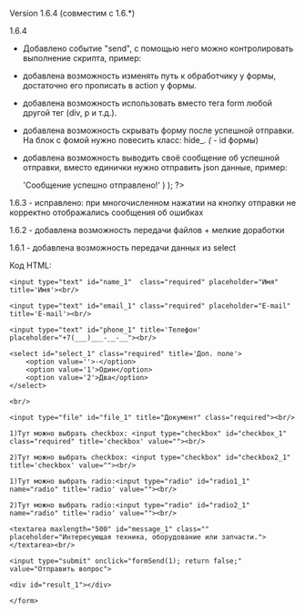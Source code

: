 Version 1.6.4 (совместим с 1.6.*)

1.6.4 
- Добавлено событие "send", с помощью него можно контролировать выполнение скрипта, пример:

	<script>
		$(document).on( 'send', function( event, param ) {
			console.log( param );
		});
	</script>		

- добавлена возможность изменять путь к обработчику у формы, достаточно его прописать в action у формы. 
- добавлена возможность использовать вместо тега form любой другой тег (div, p и т.д.). 
- добавлена возможность скрывать форму после успешной отправки. На блок с фомой нужно повесить класc: hide_*. (* - id формы) 
- добавлена возможность выводить своё сообщение об успешной отправки, вместо единички нужно отправить json данные, пример:
	<?php
		echo json_encode(
			array(
				'good' => 'Сообщение успешно отправлено!'
			)
		);
	?>		
1.6.3 - исправлено: при многочисленном нажатии на кнопку отправки не корректно отображались сообщения об ошибках

1.6.2 - добавлена возможность передачи файлов + мелкие доработки

1.6.1 - добавлена возможность передачи данных из select

Код HTML:

<!doctype html>
<html>
    <head>
    <title>send</title>
    <meta charset='utf-8' />
	<script src="//ajax.googleapis.com/ajax/libs/jquery/1.8.2/jquery.min.js"></script>
	<script src="/js/send.{$version}.js"></script>
</head>
<body>
	<form id="form_1" class="hide_1">
	
	<input type="text" id="name_1"  class="required" placeholder="Имя" title='Имя'><br/>
	
	<input type="text" id="email_1" class="required" placeholder="E-mail" title='E-mail'><br/>
	
	<input type="text" id="phone_1" title='Телефон' placeholder="+7(___)___-__-__"><br/>
	
	<select id="select_1" class="required" title='Доп. поле'>
		<option value=''>-</option>
		<option value='1'>Один</option>
		<option value='2'>Два</option>
	</select>
	
	<br/>
	
	<input type="file" id="file_1" title="Документ" class="required"><br/>
	
	1)Тут можно выбрать checkbox: <input type="checkbox" id="checkbox_1" class="required" title='checkbox' value=""><br/>
	
	2)Тут можно выбрать checkbox: <input type="checkbox" id="checkbox2_1" title='checkbox' value=""><br/>
	
	1)Тут можно выбрать radio:<input type="radio" id="radio1_1" name="radio" title='radio' value=""><br/>
	
	2)Тут можно выбрать radio:<input type="radio" id="radio2_1" name="radio" title='radio' value=""><br/>
	
	<textarea maxlength="500" id="message_1" class="" placeholder="Интересующая техника, оборудование или запчасти."></textarea><br/>
	
	<input type="submit" onclick="formSend(1); return false;" value="Отправить вопрос"> 
	
	<div id="result_1"></div>
	
	</form>

</body>
</html>
